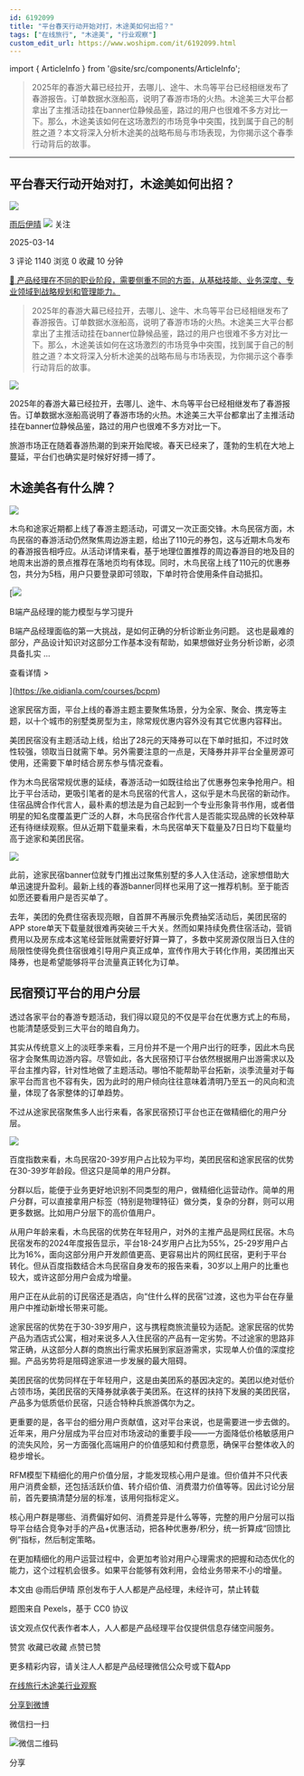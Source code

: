 ```yaml
---
id: 6192099
title: "平台春天行动开始对打，木途美如何出招？"
tags: ["在线旅行", "木途美", "行业观察"]
custom_edit_url: https://www.woshipm.com/it/6192099.html
---
```

import { ArticleInfo } from '@site/src/components/ArticleInfo';

<ArticleInfo
    author="雨后伊晴"
    authorLink="https://www.woshipm.com/u/1183384"
    published="2025-03-14"
    views={1140}
    comments={3}
    collects={0}
/>

> 2025年的春游大幕已经拉开，去哪儿、途牛、木鸟等平台已经相继发布了春游报告。订单数据水涨船高，说明了春游市场的火热。木途美三大平台都拿出了主推活动挂在banner位静候品鉴，路过的用户也很难不多方对比一下。那么，木途美该如何在这场激烈的市场竞争中突围，找到属于自己的制胜之道？本文将深入分析木途美的战略布局与市场表现，为你揭示这个春季行动背后的故事。

---

## 平台春天行动开始对打，木途美如何出招？

[![](https://static.woshipm.com/view/2022113014372859967.jpg?imageView2/1/w/72/h/72/q/100)](https://www.woshipm.com/u/1183384)

[雨后伊晴](https://www.woshipm.com/u/1183384) ![](https://static.woshipm.com/tag/1101_1@2x.png) 关注

2025-03-14

3 评论 1140 浏览 0 收藏 10 分钟

[🔗 产品经理在不同的职业阶段，需要侧重不同的方面，从基础技能、业务深度、专业领域到战略规划和管理能力。](https://ke.qidianla.com/courses/90pm)

> 2025年的春游大幕已经拉开，去哪儿、途牛、木鸟等平台已经相继发布了春游报告。订单数据水涨船高，说明了春游市场的火热。木途美三大平台都拿出了主推活动挂在banner位静候品鉴，路过的用户也很难不多方对比一下。那么，木途美该如何在这场激烈的市场竞争中突围，找到属于自己的制胜之道？本文将深入分析木途美的战略布局与市场表现，为你揭示这个春季行动背后的故事。

![](https://image.woshipm.com/2024/07/24/50c019d4-499e-11ef-8321-00163e142b65.png)

2025年的春游大幕已经拉开，去哪儿、途牛、木鸟等平台已经相继发布了春游报告。订单数据水涨船高说明了春游市场的火热。木途美三大平台都拿出了主推活动挂在banner位静候品鉴，路过的用户也很难不多方对比一下。

旅游市场正在随着春游热潮的到来开始爬坡。春天已经来了，蓬勃的生机在大地上蔓延，平台们也确实是时候好好搏一搏了。

## 木途美各有什么牌？

![](https://image.woshipm.com/2025/03/14/59e552f6-007b-11f0-885f-00163e09d72f.png)

木鸟和途家近期都上线了春游主题活动，可谓又一次正面交锋。木鸟民宿方面，木鸟民宿的春游活动仍然聚焦周边游主题，给出了110元的券包，这与近期木鸟发布的春游报告相呼应。从活动详情来看，基于地理位置推荐的周边春游目的地及目的地周末出游的景点推荐在落地页均有体现。同时，木鸟民宿上线了110元的优惠券包，共分为5档，用户只要登录即可领取，下单时符合使用条件自动抵扣。

[![](https://image.woshipm.com/2023/08/02/1554eea8-30e3-11ee-88e7-00163e0b5ff3.png)

B端产品经理的能力模型与学习提升

B端产品经理面临的第一大挑战，是如何正确的分析诊断业务问题。 这也是最难的部分，产品设计知识对这部分工作基本没有帮助，如果想做好业务分析诊断，必须具备扎实 ...

查看详情 >

](https://ke.qidianla.com/courses/bcpm)

途家民宿方面，平台上线的春游主题主要聚焦场景，分为全家、聚会、携宠等主题，以十个城市的别墅类房型为主，除常规优惠内容外没有其它优惠内容释出。

美团民宿没有主题活动上线，给出了28元的天降券可以在下单时抵扣，不过时效性较强，领取当日就需下单。另外需要注意的一点是，天降券并非平台全量房源可使用，还需要下单时结合房东参与情况查看。

作为木鸟民宿常规优惠的延续，春游活动一如既往给出了优惠券包来争抢用户。相比于平台活动，更吸引笔者的是木鸟民宿的代言人，这似乎是木鸟民宿的新动作。住宿品牌合作代言人，最朴素的想法是为自己起到一个专业形象背书作用，或者借明星的知名度覆盖更广泛的人群，木鸟民宿合作代言人是否能实现品牌的长效种草还有待继续观察。但从近期下载量来看，木鸟民宿单天下载量及7日日均下载量均高于途家和美团民宿。

![](https://image.woshipm.com/2025/03/14/765b33ce-007b-11f0-885f-00163e09d72f.png)

此前，途家民宿banner位就专门推出过聚焦别墅的多人入住活动，途家想借助大单迅速提升盈利。最新上线的春游banner同样也采用了这一推荐机制。至于能否如愿还要看用户是否买单了。

去年，美团的免费住宿表现亮眼，自首屏不再展示免费抽奖活动后，美团民宿的APP store单天下载量就很难再突破三千大关。然而如果持续免费住宿活动，营销费用以及房东成本这笔经营账就需要好好算一算了，多数中奖房源仅限当日入住的局限性使得免费住宿很难引导用户真正成单，宣传作用大于转化作用，美团推出天降券，也是希望能够将平台流量真正转化为订单。

## 民宿预订平台的用户分层

透过各家平台的春游专题活动，我们得以窥见的不仅是平台在优惠方式上的布局，也能清楚感受到三大平台的暗自角力。

其实从传统意义上的淡旺季来看，三月份并不是一个用户出行的旺季，因此木鸟民宿才会聚焦周边游内容。尽管如此，各大民宿预订平台依然根据用户出游需求以及平台主推内容，针对性地做了主题活动。哪怕不能帮助平台拓新，淡季流量对于每家平台而言也不容有失，因为此时的用户倾向往往意味着清明乃至五一的风向和流量，体现了各家整体的订单趋势。

不过从途家民宿聚焦多人出行来看，各家民宿预订平台也正在做精细化的用户分层。

![](https://image.woshipm.com/2025/03/14/7bb19fac-007b-11f0-885f-00163e09d72f.png)

百度指数来看，木鸟民宿20-39岁用户占比较为平均，美团民宿和途家民宿的优势在30-39岁年龄段。但这只是简单的用户分群。

分群以后，能便于业务更好地识别不同类型的用户，做精细化运营动作。简单的用户分群，可以直接拿用户标签（特别是物理特征）做分类，复杂的分群，则可以用更多数据。比如用户分层下的高价值用户。

从用户年龄来看，木鸟民宿的优势在年轻用户，对外的主推产品是网红民宿。木鸟民宿发布的2024年度报告显示，平台18-24岁用户占比为55%，25-29岁用户占比为16%，面向这部分用户开发颜值更高、更容易出片的网红民宿，更利于平台转化。但从百度指数结合木鸟民宿自身发布的报告来看，30岁以上用户的比重也较大，或许这部分用户会成为增量。

用户正在从此前的订民宿还是酒店，向“住什么样的民宿”过渡，这也为平台在存量用户中推动新增长带来可能。

途家民宿的优势在于30-39岁用户，这与携程商旅流量较为适配。途家民宿的优势产品为酒店式公寓，相对来说多人入住民宿的产品有一定劣势。不过途家的思路非常正确，从这部分人群的商旅出行需求拓展到家庭游需求，实现单人价值的深度挖掘。产品劣势将是阻碍途家进一步发展的最大阻碍。

美团民宿的优势同样在于年轻用户，这是由美团系的基因决定的。美团以绝对低价占领市场，美团民宿的天降券就承袭于美团系。在这样的扶持下发展的美团民宿，产品多为低质低价民宿，只适合特种兵旅游偶尔为之。

更重要的是，各平台的细分用户贡献值，这对平台来说，也是需要进一步去做的。近年来，用户分层成为平台应对市场波动的重要手段——一方面降低价格敏感用户的流失风险，另一方面强化高端用户的价值感知和付费意愿，确保平台整体收入的稳步增长。

RFM模型下精细化的用户价值分层，才能发现核心用户是谁。但价值并不只代表用户消费金额，还包括活跃价值、转介绍价值、消费潜力价值等等。因此讨论分层前，首先要搞清楚分层的标准，该用何指标定义。

核心用户群是哪些、消费偏好如何、消费差异是什么等等，完整的用户分层可以指导平台结合竞争对手的产品+优惠活动，把各种优惠券/积分，统一折算成“回馈比例”指标，然后制定策略。

在更加精细化的用户运营过程中，会更加考验对用户心理需求的把握和动态优化的能力，这个过程机会很多。如果平台能够有效利用，会给业务带来不小的增量。

本文由 @雨后伊晴 原创发布于人人都是产品经理，未经许可，禁止转载

题图来自 Pexels，基于 CC0 协议

该文观点仅代表作者本人，人人都是产品经理平台仅提供信息存储空间服务。

赞赏 收藏已收藏 点赞已赞

更多精彩内容，请关注人人都是产品经理微信公众号或下载App

[在线旅行](https://www.woshipm.com/tag/%e5%9c%a8%e7%ba%bf%e6%97%85%e8%a1%8c)[木途美](https://www.woshipm.com/tag/%e6%9c%a8%e9%80%94%e7%be%8e)[行业观察](https://www.woshipm.com/tag/%e8%a1%8c%e4%b8%9a%e8%a7%82%e5%af%9f)

[分享到微博](https://service.weibo.com/share/share.php?appkey=2775287854&title=平台春天行动开始对打，木途美如何出招？&url=https://www.woshipm.com/it/6192099.html&pic=https://image.woshipm.com/2024/07/24/50c019d4-499e-11ef-8321-00163e142b65.png)

微信扫一扫

![微信二维码](https://api.pwmqr.com/qrcode/create/?url=https://www.woshipm.com/it/6192099.html)

分享